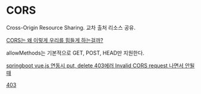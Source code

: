 # CORS

Cross-Origin Resource Sharing. 교차 출처 리소스 공유.

[CORS는 왜 이렇게 우리를 힘들게 하는걸까?](https://evan-moon.github.io/2020/05/21/about-cors/)

allowMethods는 기본적으로 GET, POST, HEAD만 지원한다.

[springboot vue.js 연동시 put, delete 403에러 Invalid CORS request 나면서 안될 때](https://pakker.tistory.com/92)

[403](https://blog.naver.com/adamdoha/222292556681)